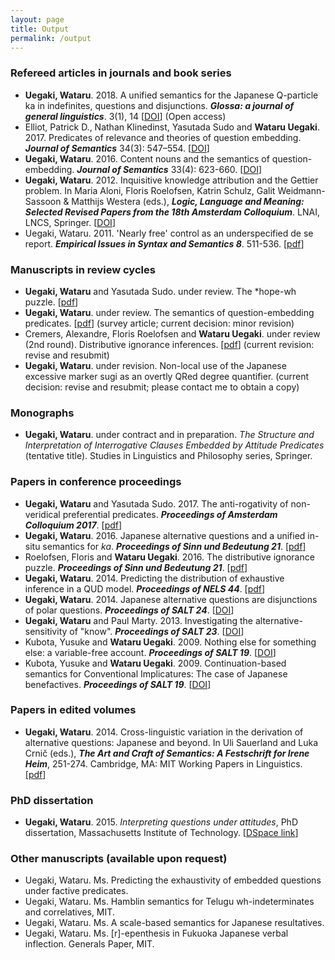 ```yaml
---
layout: page
title: Output
permalink: /output
---
```


### Refereed articles in journals and book series

- __Uegaki, Wataru__. 2018. A unified semantics for the Japanese Q-particle ka in indefinites, questions and disjunctions. **_Glossa: a journal of general linguistics_**. 3(1), 14 [[DOI](http://doi.org/10.5334/gjgl.238)] (Open access)
- Elliot, Patrick D., Nathan Klinedinst, Yasutada Sudo and **Wataru Uegaki**. 2017. Predicates of relevance and theories of question embedding. ***Journal of Semantics*** 34(3): 547–554. [[DOI](http://doi.org/10.1093/jos/ffx008)]
- **Uegaki, Wataru**. 2016. Content nouns and the semantics of question-embedding. ***Journal of Semantics*** 33(4): 623-660. [[DOI](http://doi.org/10.1093/jos/ffv009)]
- **Uegaki, Wataru**. 2012. Inquisitive knowledge attribution and the Gettier problem. In Maria Aloni, Floris Roelofsen, Katrin Schulz, Galit Weidmann-Sassoon & Matthijs Westera (eds.), ***Logic, Language and Meaning: Selected Revised Papers from the 18th Amsterdam Colloquium***. LNAI, LNCS, Springer. [[DOI](https://doi.org/10.1007/978-3-642-31482-7_6)]
- Uegaki, Wataru. 2011. 'Nearly free' control as an underspecified de se report. ***Empirical Issues in Syntax and Semantics 8***. 511-536. [[pdf](http://www.cssp.cnrs.fr/eiss8/uegaki-eiss8.pdf)]

### Manuscripts in review cycles

- **Uegaki, Wataru** and Yasutada Sudo. under review. The *hope-wh puzzle. [[pdf](https://semanticsarchive.net/Archive/jczM2U5Y/paper.pdf)]
- **Uegaki, Wataru**. under review. The semantics of question-embedding predicates. [[pdf](http://semanticsarchive.net/Archive/DQ3MDgwN/paper.pdf)] (survey article; current decision: minor revision)
- Cremers, Alexandre, Floris Roelofsen and **Wataru Uegaki**. under review (2nd round). Distributive ignorance inferences. [[pdf](http://semanticsarchive.net/Archive/TdhYjRiM/paper.pdf)] (current revision: revise and resubmit)
- **Uegaki, Wataru**. under revision. Non-local use of the Japanese excessive marker sugi as an overtly QRed degree quantifier. (current decision: revise and resubmit; please contact me to obtain a copy)

### Monographs

- **Uegaki, Wataru**. under contract and in preparation. *The Structure and Interpretation of Interrogative Clauses Embedded by Attitude Predicates* (tentative title). Studies in Linguistics and Philosophy series, Springer.

### Papers in conference proceedings

- **Uegaki, Wataru** and Yasutada Sudo. 2017. The anti-rogativity of non-veridical preferential predicates. ***Proceedings of Amsterdam Colloquium 2017***. [[pdf](http://semanticsarchive.net/Archive/WNmZDFmM/paper.pdf)]
- **Uegaki, Wataru**. 2016. Japanese alternative questions and a unified in-situ semantics for *ka*. ***Proceedings of Sinn und Bedeutung 21***. [[pdf](https://wataruu.files.wordpress.com/2015/07/ka-paper_sub21.pdf)]
- Roelofsen, Floris and **Wataru Uegaki**. 2016. The distributive ignorance puzzle. ***Proceedings of Sinn und Bedeutung 21***. [[pdf](http://semanticsarchive.net/Archive/GU1ZTE4Z/paper.pdf)]
- **Uegaki, Wataru**. 2014. Predicting the distribution of exhaustive inference in a QUD model. ***Proceedings of NELS 44***. [[pdf](https://wataruu.files.wordpress.com/2015/07/uegaki-nels44.pdf)]
- **Uegaki, Wataru**. 2014. Japanese alternative questions are disjunctions of polar questions. ***Proceedings of SALT 24***. [[DOI](http://dx.doi.org/10.3765/salt.v24i0.2423)]
- **Uegaki, Wataru** and Paul Marty. 2013. Investigating the alternative-sensitivity of "know". ***Proceedings of SALT 23***. [[DOI](http://dx.doi.org/10.3765/salt.v23i0.2668)]
- Kubota, Yusuke and **Wataru Uegaki**. 2009. Nothing else for something else: a variable-free account. ***Proceedings of SALT 19***. [[DOI](http://dx.doi.org/10.3765/salt.v19i0.2527)]
- Kubota, Yusuke and **Wataru Uegaki**. 2009. Continuation-based semantics for Conventional Implicatures: The case of Japanese benefactives. ***Proceedings of SALT 19***. [[DOI](http://dx.doi.org/10.3765/salt.v19i0.2522)]

### Papers in edited volumes

- **Uegaki, Wataru**. 2014. Cross-linguistic variation in the derivation of alternative questions: Japanese and beyond. In Uli Sauerland and Luka Crnič (eds.), ***The Art and Craft of Semantics: A Festschrift for Irene Heim***, 251-274. Cambridge, MA: MIT Working Papers in Linguistics. [[pdf](http://semanticsarchive.net/Archive/jZiNmM4N/Uegaki.pdf)]

### PhD dissertation

- **Uegaki, Wataru**. 2015. *Interpreting questions under attitudes*, PhD dissertation, Massachusetts Institute of Technology. [[DSpace link](http://hdl.handle.net/1721.1/99318)]

### Other manuscripts (available upon request)

- Uegaki, Wataru. Ms. Predicting the exhaustivity of embedded questions under factive predicates. 
- Uegaki, Wataru. Ms. Hamblin semantics for Telugu wh-indeterminates and correlatives, MIT. 
- Uegaki, Wataru. Ms. A scale-based semantics for Japanese resultatives. 
- Uegaki, Wataru. Ms. [r]-epenthesis in Fukuoka Japanese verbal inflection. Generals Paper, MIT.

 
